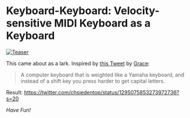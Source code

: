 # Keyboard-Keyboard: Velocity-sensitive MIDI Keyboard as a Keyboard

[![Teaser](https://pbs.twimg.com/media/Efj8bgSVAAAzNCF?format=jpg&name=small)](https://twitter.com/chsiedentop/status/1295062447586385920/photo/1)

This came about as a lark. Inspired by
[this Tweet](https://twitter.com/gracecondition/status/1294764981779537920) by
[Grace](https://twitter.com/gracecondition):

> A computer keyboard that is weighted like a Yamaha keyboard, and instead of a
> shift key you press harder to get capital letters.

Result: https://twitter.com/chsiedentop/status/1295075853273972736?s=20

_Have Fun!_
